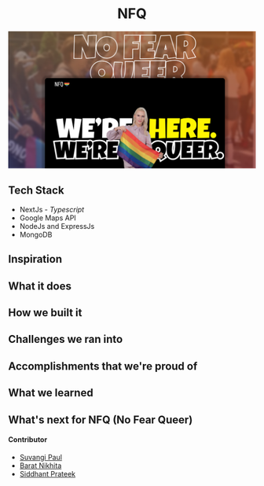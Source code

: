 <h1 align="center">NFQ</h1>

![](./assets/preview.png)

## Tech Stack

- NextJs - *Typescript*
- Google Maps API
- NodeJs and ExpressJs
- MongoDB

## Inspiration

## What it does

## How we built it

## Challenges we ran into

## Accomplishments that we're proud of

## What we learned

## What's next for NFQ (No Fear Queer)

#### Contributor

- [Suvangi Paul](https://github.com/suvangipaul)
- [Barat Nikhita](https://github.com/nikhitaBarat/)
- [Siddhant Prateek](https://github.com/siddhantprateek)

